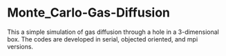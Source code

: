 # Monte_Carlo-Gas-Diffusion
This a simple simulation of gas diffusion through a hole in a 3-dimensional box. The codes are developed in serial, objected oriented, and mpi versions.

